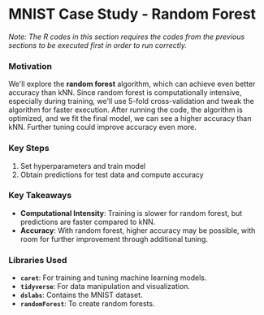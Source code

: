 # MNIST Case Study - Random Forest
_Note: The R codes in this section requires the codes from the previous sections to be executed first in order to run correctly._

### Motivation

We'll explore the **random forest** algorithm, which can achieve even better accuracy than kNN. Since random forest is computationally intensive, especially during training, we'll use 5-fold cross-validation and tweak the algorithm for faster execution. After running the code, the algorithm is optimized, and we fit the final model, we can see a higher accuracy than kNN. Further tuning could improve accuracy even more.




### Key Steps

1. Set hyperparameters and train model
2. Obtain predictions for test data and compute accuracy

### Key Takeaways

- **Computational Intensity**: Training is slower for random forest, but predictions are faster compared to kNN.
- **Accuracy**: With random forest, higher accuracy may be possible, with room for further improvement through additional tuning.

### Libraries Used

- **`caret`**: For training and tuning machine learning models.
- **`tidyverse`**: For data manipulation and visualization.
- **`dslabs`**: Contains the MNIST dataset.
- **`randomForest`**: To create random forests.
